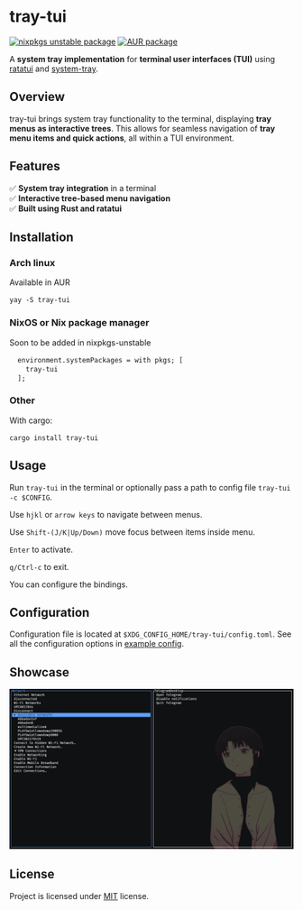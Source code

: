 # tray-tui

[![nixpkgs unstable package](https://repology.org/badge/version-for-repo/nix_unstable/tray-tui.svg)](https://search.nixos.org/packages?channel=unstable&query=tray-tui)
[![AUR package](https://repology.org/badge/version-for-repo/aur/tray-tui.svg)](https://aur.archlinux.org/packages/tray-tui)

A **system tray implementation** for **terminal user interfaces (TUI)** using [ratatui](https://github.com/ratatui) and [system-tray](https://github.com/jakestanger/system-tray).

## **Overview**

tray-tui brings system tray functionality to the terminal, displaying **tray menus as interactive trees**. This allows for seamless navigation of **tray menu items and quick actions**, all within a TUI environment.

## **Features**

✅ **System tray integration** in a terminal  
✅ **Interactive tree-based menu navigation**  
✅ **Built using Rust and ratatui**

## **Installation**

### Arch linux

Available in AUR

```
yay -S tray-tui
```

### NixOS or Nix package manager

Soon to be added in nixpkgs-unstable

```
  environment.systemPackages = with pkgs; [
    tray-tui
  ];
```

### Other

With cargo:

```
cargo install tray-tui
```

## **Usage**

Run `tray-tui` in the terminal or optionally pass a path to config file `tray-tui -c $CONFIG`.

Use `hjkl` or `arrow keys` to navigate between menus.

Use `Shift-(J/K|Up/Down)` move focus between items inside menu.

`Enter` to activate.

`q/Ctrl-c` to exit.

You can configure the bindings.

## **Configuration**

Configuration file is located at `$XDG_CONFIG_HOME/tray-tui/config.toml`.
See all the configuration options in [example config](./config_example.toml).

## Showcase

![](images/1.png)

## **License**

Project is licensed under [MIT](./LICENSE) license.
